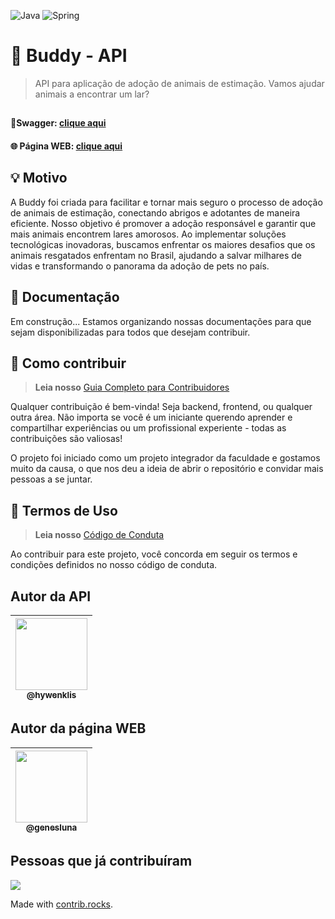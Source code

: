 ![Java](https://img.shields.io/badge/java-%23ED8B00.svg?style=for-the-badge&logo=openjdk&logoColor=white) ![Spring](https://img.shields.io/badge/spring-%236DB33F.svg?style=for-the-badge&logo=spring&logoColor=white)

# 🐾 Buddy - API

> API para aplicação de adoção de animais de estimação. Vamos ajudar animais a encontrar um lar?

##
#### 🚀Swagger: [clique aqui](https://buddy.propresto.app/api/swagger-ui/index.html#/)
#### 🌐 Página WEB: [clique aqui](https://buddy-front.vercel.app/)
##

## 💡 Motivo

A Buddy foi criada para facilitar e tornar mais seguro o processo de adoção de animais de estimação, conectando abrigos e adotantes de maneira eficiente. Nosso objetivo é promover a adoção responsável e garantir que mais animais encontrem lares amorosos. Ao implementar soluções tecnológicas inovadoras, buscamos enfrentar os maiores desafios que os animais resgatados enfrentam no Brasil, ajudando a salvar milhares de vidas e transformando o panorama da adoção de pets no país.

## 📄 Documentação

Em construção... Estamos organizando nossas documentações para que sejam disponibilizadas para todos que desejam contribuir.

## 💬 Como contribuir
> **Leia nosso** [Guia Completo para Contribuidores](CONTRIBUTING.md)

Qualquer contribuição é bem-vinda! Seja backend, frontend, ou qualquer outra área. Não importa se você é um iniciante querendo aprender e compartilhar experiências ou um profissional experiente - todas as contribuições são valiosas!

O projeto foi iniciado como um projeto integrador da faculdade e gostamos muito da causa, o que nos deu a ideia de abrir o repositório e convidar mais pessoas a se juntar.


## 📜 Termos de Uso
> **Leia nosso** [Código de Conduta](CODE_OF_CONDUCT.md)

Ao contribuir para este projeto, você concorda em seguir os termos e condições definidos no nosso código de conduta.


## Autor da API

| [<img src="https://github.com/hywenklis.png?size=115" width=115><br><sub>@hywenklis</sub>](https://github.com/hywenklis) |
|:------------------------------------------------------------------------------------------------------------------------:|

## Autor da página WEB

| [<img src="https://github.com/genesluna.png?size=115" width=115><br><sub>@genesluna</sub>](https://github.com/genesluna) |
|:------------------------------------------------------------------------------------------------------------------------:|

## Pessoas que já contribuíram
<a href="https://github.com/hywenklis/buddy-backend/graphs/contributors">
  <img src="https://contrib.rocks/image?repo=hywenklis/buddy-backend" />
</a>

Made with [contrib.rocks](https://contrib.rocks).
